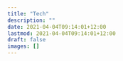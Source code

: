 ```yaml
---
title: "Tech"
description: ""
date: 2021-04-04T09:14:01+12:00
lastmod: 2021-04-04T09:14:01+12:00
draft: false
images: []
---
```

